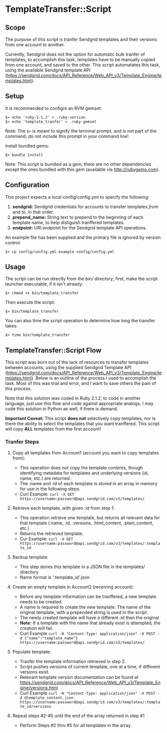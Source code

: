 # TemplateTransfer::Script

## Scope

The purpose of this script is tranfer Sendgrid templates and their versions from one account to another.

Currently, Sendgrid does not the option for automatic bulk tranfer of templates; to accomplish this task, templates have to be manually copied from one account, and saved to the other. This script automatates this task, using the available Sendgrid template API (https://sendgrid.com/docs/API_Reference/Web_API_v3/Template_Engine/templates.html).

## Setup

It is recommended to configre an RVM gemset:

    $> echo 'ruby-2.1.2' > .ruby-version
    $> echo 'template_tranfer' > .ruby-gemset

Note: The `$>` is meant to signify the terminal prompt, and is not part of the command; do not include this prompt in your command line!

Install bundled gems:

    $> bundle install

Note: This script is bundled as a gem; there are no other dependencies except the ones bundled with this gem (available via http://rubygems.com).

## Configuration

This project expects a local config/config.yml to specify the following:

1. **sendgrid:** Sendgrid credentials for accounts to transfer templates *from* and *to*, in that order.
2. **prepend_name:** String text to prepend to the beginning of each template name, to help distiguish tranffered templates.
3. **endpoint:** URI endpoint for the Sendgrid template API operations.

An example file has been supplied and the primary file is ignored by version control:

    $> cp config/config.yml.example config/config.yml

## Usage

The script can be run directly from the *bin/* directory; first, make the script launcher executable, if it isn't already:

    $> chmod +x bin/template_transfer

Then execute the script:

    $> bin/template_transfer

You can also time the script operation to determine how long the transfer takes:

    $> time bin/template_transfer


## TemplateTransfer::Script Flow

This script was born out of the lack of resources to transfer templates between accounts, using the supplied Sendgrid Template API (https://sendgrid.com/docs/API_Reference/Web_API_v3/Template_Engine/templates.html). Below is an outline of the process I used to accomplish the task. Most of this was trial and error, and I want to save others the pain of this process.

Note that this solution was coded in Ruby 2.1.2; to code in another language, just use this flow and code against appropriate analogs. I may code this solution in Python as well, if there is demand.

**Important Caveat:** This script **does not** selectively copy templates, nor is there the ability to select the templates that you want tranffered. This script will copy **ALL** templates from the first account!

### Tranfer Steps
1. Copy all templates from Account1 (account you want to copy templates from):
    + This operation does not copy the template contents, though identifying metadata for templates and underlying versions (id, name, etc.) are returned.
    + The :name and :id of each template is stored in an array in memory for use in the following steps.
    + Curl Example: `curl -X GET https://username:password@api.sendgrid.com/v3/templates/`

2. Retrieve each template, with given :id from step 1:
    + This operation retrieve one template, but returns all relevant data for that template (:name, :id, :versions, :html_content, :plain_content, etc.)
    + Returns the retrieved template.
    + Cur Example: `curl -X GET https://username:password@api.sendgrid.com/v3/templates/:template_id`

3. Backup template:
    + This step stores this template in a JSON file in the templates/ directory
    + Name format is ':template_id'.json

4. Create an empty template in Account2 (receiving account):
    + Before any template information can be tranffered, a new template needs to be created.
    + A name is required to create the new template. The name of the original template, with a prepended string is used in the script.
    + The newly created template will have a different :id than the original
    + **Note:** If a template with the name that already exist is attempted, the creation will fail.
    + Curl Example `curl -H "Content-Type: application/json" -X POST -d {"name":"template_name"} https://username:password@api.sendgrid.com/v3/templates/`

5. Populate template:
    + Tranfer the template information retrieved in step 2.
    + Script pushes versions of current template, one at a time, if different versions exist.
    + Relevant template version documentation can be found at https://sendgrid.com/docs/API_Reference/Web_API_v3/Template_Engine/versions.html
    + Curl Example `curl -H "Content-Type: application/json" -X POST -d @template_content.json https://username:password@api.sendgrid.com/v3/templates/:template_id/versions`

6. Repeat steps #2-#5 until the end of the array returned in step #1
    + Perform Steps #2 thru #5 for all templates in the array.
